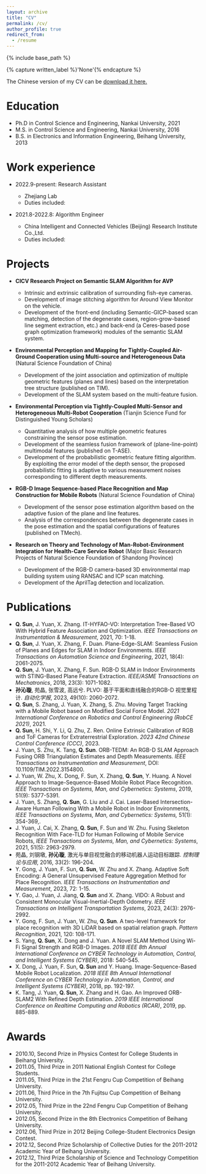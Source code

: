 ```yaml
---
layout: archive
title: "CV"
permalink: /cv/
author_profile: true
redirect_from:
  - /resume
---
```


{% include base_path %}

{% capture written_label %}'None'{% endcapture %}

The Chinese version of my CV can be <u><a href="http://sunqinxuan.github.io/files/publications_TIM2021.pdf">download it here.</a></u>
<br/>

Education
======
* Ph.D in Control Science and Engineering, Nankai University, 2021
* M.S. in Control Science and Engineering, Nankai University, 2016
* B.S. in Electronics and Information Engineering, Beihang University, 2013

Work experience
======
* 2022.9-present: Research Assistant
  * Zhejiang Lab
  * Duties included: 

* 2021.8-2022.8: Algorithm Engineer
  * China Intelligent and Connected Vehicles (Beijing) Research Institute Co.,Ltd.
  * Duties included: 


Projects
======
* **CICV Research Project on Semantic SLAM Algorithm for AVP**
  * Intrinsic and extrinsic calibration of surrounding fish-eye cameras.
  * Development of image stitching algorithm for Around View Monitor on the vehicle.
  * Development of the front-end (including Semantic-GICP-based scan matching, detection of the degenerate cases, region-grow-based line segment extraction, etc.) and back-end (a Ceres-based pose graph optimization framework) modules of the semantic SLAM system.

* **Environmental Perception and Mapping for Tightly-Coupled Air-Ground Cooperation using Multi-source and Heterogeneous Data** (Natural Science Foundation of China)
  * Development of the joint association and optimization of multiple geometric features (planes and lines) based on the interpretation tree structure (published on TIM).
  * Development of the SLAM system based on the multi-feature fusion.
* **Environmental Perception via Tightly-Coupled Multi-Sensor and Heterogeneous Multi-Robot Cooperation** (Tianjin Science Fund for Distinguished Young Scholars)
  * Quantitative analysis of how multiple geometric features constraining the sensor pose estimation.
  * Development of the seamless fusion framework of (plane-line-point) multimodal features (published on T-ASE).
  * Development of the probabilistic geometric feature fitting algorithm. By exploiting the error model of the depth sensor, the proposed probabilistic fitting is adaptive to various measurement noises corresponding to different depth measurements.

* **RGB-D Image Sequence-based Place Recognition and Map Construction for Mobile Robots** (Natural Science Foundation of China)
  * Development of the sensor pose estimation algorithm based on the adaptive fusion of the plane and line features.
  * Analysis of the correspondences between the degenerate cases in the pose estimation and the spatial configurations of features (published on TMech).

* **Research on Theory and Technology of Man-Robot-Environment Integration for Health-Care Service Robot** (Major Basic Research Projects of Natural Science Foundation of Shandong Province)
  * Development of the RGB-D camera-based 3D environmental map building system using RANSAC and ICP scan matching.
  * Development of the AprilTag detection and localization.


Publications
======
- **Q. Sun**, J. Yuan, X. Zhang. IT-HYFAO-VO: Interpretation Tree-Based VO With Hybrid Feature Association and Optimization. *IEEE Transactions on Instrumentation & Measurement*, 2021, 70: 1-18.
- **Q. Sun**, J. Yuan, X. Zhang, F. Duan. Plane-Edge-SLAM: Seamless Fusion of Planes and Edges for SLAM in Indoor Environments. *IEEE Transactions on Automation Science and Engineering*, 2021, 18(4): 2061-2075.
- **Q. Sun**, J. Yuan, X. Zhang, F. Sun. RGB-D SLAM in Indoor Environments with STING-Based Plane Feature Extraction. *IEEE/ASME Transactions on Mechatronics*, 2018, 23(3): 1071-1082.
- **孙沁璇**, 苑晶, 张雪波, 高远兮. PLVO: 基于平面和直线融合的RGB-D 视觉里程计. *自动化学报*, 2023, 49(10): 2060-2072.
- **Q. Sun**, S. Zhang, J. Yuan, X. Zhang, S. Zhu. Moving Target Tracking with a Mobile Robot based on Modified Social Force Model. *2021 International Conference on Robotics and Control Engineering (RobCE 2021)*, 2021.
- **Q. Sun**, H. Shi, Y. Li, Q. Zhu, Z. Ren. Online Extrinsic Calibration of RGB and ToF Cameras for Extraterrestrial Exploration. *2023 42nd Chinese Control Conference (CCC)*, 2023.
- J. Yuan, S. Zhu, K. Tang, **Q. Sun**. ORB-TEDM: An RGB-D SLAM Approach Fusing ORB Triangulation Estimates and Depth Measurements. *IEEE Transactions on Instrumentation and Measurement*, DOI: 10.1109/TIM.2022.3154800.
- J. Yuan, W. Zhu, X. Dong, F. Sun, X. Zhang, **Q. Sun**, Y. Huang. A Novel Approach to Image-Sequence-Based Mobile Robot Place Recognition. *IEEE Transactions on Systems, Man, and Cybernetics: Systems*, 2019, 51(9): 5377-5391.
- J. Yuan, S. Zhang, **Q. Sun**, G. Liu and J. Cai. Laser-Based Intersection-Aware Human Following With a Mobile Robot in Indoor Environments, *IEEE Transactions on Systems, Man, and Cybernetics: Systems,* 51(1): 354-369,.
- J. Yuan, J. Cai, X. Zhang, **Q. Sun**, F. Sun and W. Zhu. Fusing Skeleton Recognition With Face-TLD for Human Following of Mobile Service Robots, *IEEE Transactions on Systems, Man, and Cybernetics: Systems*, 2021, 51(5): 2963-2979.
- 苑晶, 刘钢墩, **孙沁璇**, 激光与单目视觉融合的移动机器人运动目标跟踪. *控制理论与应用*, 2016, 33(2): 196-204.
- Y. Gong, J. Yuan, F. Sun, **Q. Sun**, W. Zhu and X. Zhang. Adaptive Soft Encoding: A General Unsupervised Feature Aggregation Method for Place Recognition. *IEEE Transactions on Instrumentation and Measurement*, 2023, 72: 1-15.
- Y. Gao, J. Yuan, J. Jiang, **Q. Sun** and X. Zhang. VIDO: A Robust and Consistent Monocular Visual-Inertial-Depth Odometry. *IEEE Transactions on Intelligent Transportation Systems*, 2023, 24(3): 2976-2992.
- Y. Gong, F. Sun, J. Yuan, W. Zhu, **Q. Sun**. A two-level framework for place recognition with 3D LiDAR based on spatial relation graph. *Pattern Recognition*, 2021, 120: 108-171.
- S. Yang, **Q. Sun**, X. Dong and J. Yuan. A Novel SLAM Method Using Wi-Fi Signal Strength and RGB-D Images. *2018 IEEE 8th Annual International Conference on CYBER Technology in Automation, Control, and Intelligent Systems (CYBER)*, 2018: 540-545.
- X. Dong, J. Yuan, F. Sun, **Q. Sun** and Y. Huang. Image-Sequence-Based Mobile Robot Localization. *2018 IEEE 8th Annual International Conference on CYBER Technology in Automation, Control, and Intelligent Systems (CYBER)*, 2018, pp. 192-197.
- K. Tang, J. Yuan, **Q. Sun**, X. Zhang and H. Gao. An Improved ORB-SLAM2 With Refined Depth Estimation. *2019 IEEE International Conference on Realtime Computing and Robotics (RCAR)*, 2019, pp. 885-889.


Awards
======
- 2010.10, Second Prize in Physics Contest for College Students in Beihang University.
- 2011.05, Third Prize in 2011 National English Contest for College Students.
- 2011.05, Third Prize in the 21st Fengru Cup Competition of Beihang University.
- 2011.06, Third Price in the 7th Fujitsu Cup Competition of Beihang University.
- 2012.05, Third Prize in the 22nd Fengru Cup Competition of Beihang University.
- 2012.05, Second Prize in the 8th Electronics Competition of Beihang University.
- 2012.06, Third Prize in 2012 Beijing College-Student Electronics Design Contest.
- 2012.12, Second Prize Scholarship of Collective Duties for the 2011-2012 Academic Year of Beihang University.
- 2012.12, Third Prize Scholarship of Science and Technology Competition for the 2011-2012 Academic Year of Beihang University.





